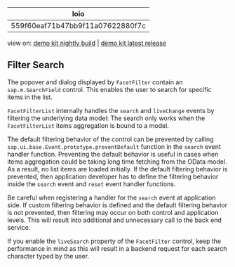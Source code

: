 <!-- loio559f60eaf71b47bb9f11a07622880f7c -->

| loio |
| -----|
| 559f60eaf71b47bb9f11a07622880f7c |

<div id="loio">

view on: [demo kit nightly build](https://sdk.openui5.org/nightly/#/topic/559f60eaf71b47bb9f11a07622880f7c) | [demo kit latest release](https://sdk.openui5.org/topic/559f60eaf71b47bb9f11a07622880f7c)</div>

## Filter Search

The popover and dialog displayed by `FacetFilter` contain an `sap.m.SearchField` control. This enables the user to search for specific items in the list.

`FacetFilterList` internally handles the `search` and `liveChange` events by filtering the underlying data model: The search only works when the `FacetFilterList` items aggregation is bound to a model.

The default filtering behavior of the control can be prevented by calling `sap.ui.base.Event.prototype.preventDefault` function in the `search` event handler function. Preventing the default behavior is useful in cases when items aggregation could be taking long time fetching from the OData model. As a result, no list items are loaded initially. If the default filtering behavior is prevented, then application developer has to define the filtering behavior inside the `search` event and `reset` event handler functions.

Be careful when registering a handler for the `search` event at application side. If custom filtering behavior is defined and the default filtering behavior is not prevented, then filtering may occur on both control and application levels. This will result into additional and unnecessary call to the back end service.

If you enable the `liveSearch` property of the `FacetFilter` control, keep the performance in mind as this will result in a backend request for each search character typed by the user.


